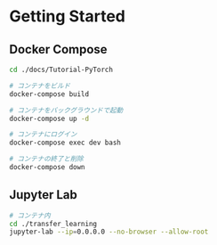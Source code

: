 # Getting Started


## Docker Compose

```sh
cd ./docs/Tutorial-PyTorch

# コンテナをビルド
docker-compose build

# コンテナをバックグラウンドで起動
docker-compose up -d

# コンテナにログイン
docker-compose exec dev bash

# コンテナの終了と削除
docker-compose down
```

## Jupyter Lab

```sh
# コンテナ内
cd ./transfer_learning
jupyter-lab --ip=0.0.0.0 --no-browser --allow-root
```
